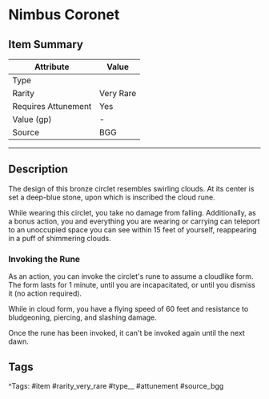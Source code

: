# Nimbus Coronet

## Item Summary

| Attribute            | Value                        |
|----------------------|------------------------------|
| Type                 |   |
| Rarity               | Very Rare             |
| Requires Attunement  | Yes                |
| Value (gp)           | -    |
| Source               | BGG |

---

## Description

The design of this bronze circlet resembles swirling clouds. At its center is set a deep-blue stone, upon which is inscribed the cloud rune.

While wearing this circlet, you take no damage from falling. Additionally, as a bonus action, you and everything you are wearing or carrying can teleport to an unoccupied space you can see within 15 feet of yourself, reappearing in a puff of shimmering clouds.

### Invoking the Rune

As an action, you can invoke the circlet's rune to assume a cloudlike form. The form lasts for 1 minute, until you are incapacitated, or until you dismiss it (no action required).

While in cloud form, you have a flying speed of 60 feet and resistance to bludgeoning, piercing, and slashing damage.

Once the rune has been invoked, it can't be invoked again until the next dawn.

## Tags

^Tags: #item #rarity_very_rare #type__ #attunement #source_bgg